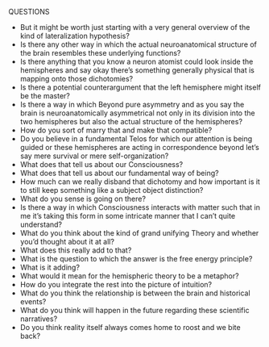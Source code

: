 QUESTIONS
- But it might be worth just starting with a very general overview of the kind of lateralization hypothesis?
- Is there any other way in which the actual neuroanatomical structure of the brain resembles these underlying functions?
- Is there anything that you know a neuron atomist could look inside the hemispheres and say okay there’s something generally physical that is mapping onto those dichotomies?
- Is there a potential counterargument that the left hemisphere might itself be the master?
- Is there a way in which Beyond pure asymmetry and as you say the brain is neuroanatomically asymmetrical not only in its division into the two hemispheres but also the actual structure of the hemispheres?
- How do you sort of marry that and make that compatible?
- Do you believe in a fundamental Telos for which our attention is being guided or these hemispheres are acting in correspondence beyond let’s say mere survival or mere self-organization?
- What does that tell us about our Consciousness?
- What does that tell us about our fundamental way of being?
- How much can we really disband that dichotomy and how important is it to still keep something like a subject object distinction?
- What do you sense is going on there?
- Is there a way in which Consciousness interacts with matter such that in me it’s taking this form in some intricate manner that I can’t quite understand?
- What do you think about the kind of grand unifying Theory and whether you’d thought about it at all?
- What does this really add to that?
- What is the question to which the answer is the free energy principle?
- What is it adding?
- What would it mean for the hemispheric theory to be a metaphor?
- How do you integrate the rest into the picture of intuition?
- What do you think the relationship is between the brain and historical events?
- What do you think will happen in the future regarding these scientific narratives?
- Do you think reality itself always comes home to roost and we bite back?
